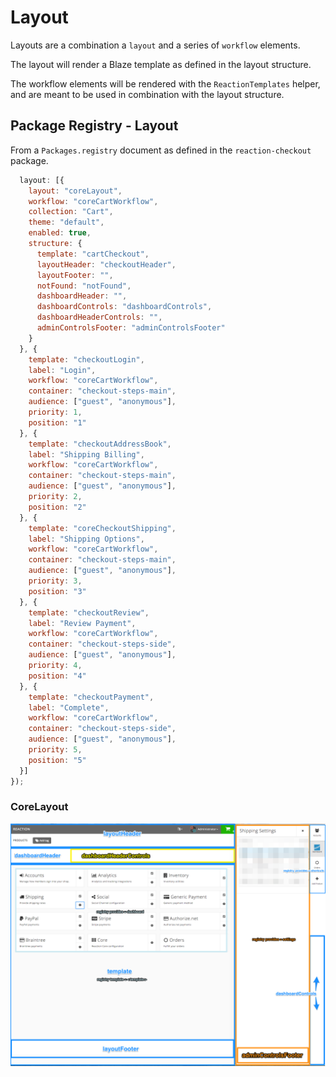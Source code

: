 # Layout

Layouts are a combination a `layout` and a series of `workflow` elements. 

The layout will render a Blaze template as defined in the layout structure.

The workflow elements will be rendered with the `ReactionTemplates` helper, and are meant to be used in combination with the layout structure.

## Package Registry - Layout
From a `Packages.registry` document as defined in the `reaction-checkout` package.

```javascript
  layout: [{
    layout: "coreLayout",
    workflow: "coreCartWorkflow",
    collection: "Cart",
    theme: "default",
    enabled: true,
    structure: {
      template: "cartCheckout",
      layoutHeader: "checkoutHeader",
      layoutFooter: "",
      notFound: "notFound",
      dashboardHeader: "",
      dashboardControls: "dashboardControls",
      dashboardHeaderControls: "",
      adminControlsFooter: "adminControlsFooter"
    }
  }, {
    template: "checkoutLogin",
    label: "Login",
    workflow: "coreCartWorkflow",
    container: "checkout-steps-main",
    audience: ["guest", "anonymous"],
    priority: 1,
    position: "1"
  }, {
    template: "checkoutAddressBook",
    label: "Shipping Billing",
    workflow: "coreCartWorkflow",
    container: "checkout-steps-main",
    audience: ["guest", "anonymous"],
    priority: 2,
    position: "2"
  }, {
    template: "coreCheckoutShipping",
    label: "Shipping Options",
    workflow: "coreCartWorkflow",
    container: "checkout-steps-main",
    audience: ["guest", "anonymous"],
    priority: 3,
    position: "3"
  }, {
    template: "checkoutReview",
    label: "Review Payment",
    workflow: "coreCartWorkflow",
    container: "checkout-steps-side",
    audience: ["guest", "anonymous"],
    priority: 4,
    position: "4"
  }, {
    template: "checkoutPayment",
    label: "Complete",
    workflow: "coreCartWorkflow",
    container: "checkout-steps-side",
    audience: ["guest", "anonymous"],
    priority: 5,
    position: "5"
  }]
});
```
### CoreLayout 

![CoreLayout](/assets/developer-registry-layout.png)
